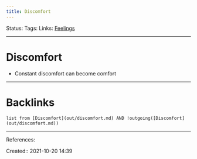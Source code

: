 ```yaml
---
title: Discomfort
---
```

Status: 
Tags: 
Links: [Feelings](out/feelings.md)
___
# Discomfort
- Constant discomfort can become comfort
___
# Backlinks
```dataview
list from [Discomfort](out/discomfort.md) AND !outgoing([Discomfort](out/discomfort.md))
```
___
References:

Created:: 2021-10-20 14:39

